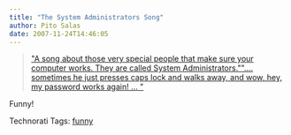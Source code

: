 ```yaml
---
title: "The System Administrators Song"
author: Pito Salas
date: 2007-11-24T14:46:05
---
```




> ["A song about those very special people that make sure your computer works.
> They are called System
> Administrators."](<http://video.google.com/videoplay?docid=-7193470719293309352>)["….
> sometimes he just presses caps lock and walks away, and wow, hey, my
> password works again! …
> "](<http://video.google.com/videoplay?docid=-7193470719293309352>)

Funny!

Technorati Tags: [funny](<http://www.technorati.com/tag/funny>)



